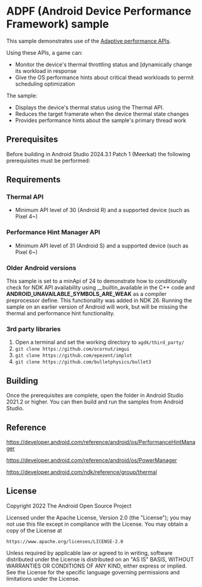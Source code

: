# ADPF (Android Device Performance Framework) sample

This sample demonstrates use of the [Adaptive performance APIs](https://developer.android.com/games/optimize/adpf).

Using these APIs, a game can:

- Monitor the device's thermal throttling status and [dynamically change its workload in response
- Give the OS performance hints about critical thead workloads to permit scheduling optimization

The sample:

- Displays the device's thermal status using the Thermal API.
- Reduces the target framerate when the device thermal state changes
- Provides performance hints about the sample's primary thread work

## Prerequisites

Before building in Android Studio 2024.3.1 Patch 1 (Meerkat) the following prerequisites must be
performed:

## Requirements

### Thermal API

- Minimum API level of 30 (Android R) and a supported device (such as Pixel 4~)

### Performance Hint Manager API

- Minimum API level of 31 (Android S) and a supported device (such as Pixel 6~)

### Older Android versions

This sample is set to a minApi of 24 to demonstrate how to conditionally
check for NDK API availability using __builtin_available in the C++ code and
__ANDROID_UNAVAILABLE_SYMBOLS_ARE_WEAK__ as a compiler preprocessor define.
This functionality was added in NDK 26. Running the sample on an earlier
version of Android will work, but will be missing the thermal and
performance hint functionality.

### 3rd party libraries

1. Open a terminal and set the working directory to `agdk/third_party/`
2. `git clone https://github.com/ocornut/imgui`
3. `git clone https://github.com/epezent/implot`
4. `git clone https://github.com/bulletphysics/bullet3`

## Building

Once the prerequisites are complete, open the folder in Android Studio 2021.2
or higher. You can then build and run the samples from Android Studio.

## Reference

https://developer.android.com/reference/android/os/PerformanceHintManager

https://developer.android.com/reference/android/os/PowerManager

https://developer.android.com/ndk/reference/group/thermal

## License

Copyright 2022 The Android Open Source Project

Licensed under the Apache License, Version 2.0 (the "License");
you may not use this file except in compliance with the License.
You may obtain a copy of the License at

    https://www.apache.org/licenses/LICENSE-2.0

Unless required by applicable law or agreed to in writing, software
distributed under the License is distributed on an "AS IS" BASIS,
WITHOUT WARRANTIES OR CONDITIONS OF ANY KIND, either express or implied.
See the License for the specific language governing permissions and
limitations under the License.
